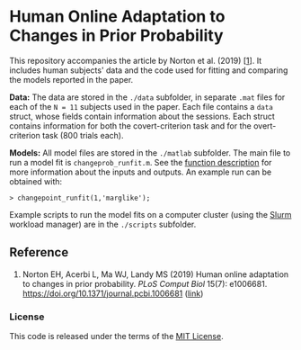 # Human Online Adaptation to Changes in Prior Probability

This repository accompanies the article by Norton et al. (2019) [[1](https://github.com/lacerbi/ChangeProb/blob/master/README.md#reference)].
It includes human subjects' data and the code used for fitting and comparing the models reported in the paper.

**Data:** The data are stored in the `./data` subfolder, in separate `.mat` files for each of the `N = 11` subjects used in the paper. Each file contains a `data` struct, whose fields contain information about the sessions. Each struct contains information for both the covert-criterion task and for the overt-criterion task (800 trials each).

**Models:** All model files are stored in the `./matlab` subfolder. The main file to run a model fit is `changeprob_runfit.m`. See the [function description](https://github.com/lacerbi/ChangeProb/blob/master/matlab/changeprob_runfit.m) for more information about the inputs and outputs. An example run can be obtained with:
```
> changepoint_runfit(1,'marglike');
```
Example scripts to run the model fits on a computer cluster (using the [Slurm](https://slurm.schedmd.com/) workload manager) are in the `./scripts` subfolder.


## Reference

1. Norton EH, Acerbi L, Ma WJ, Landy MS (2019) Human online adaptation to changes in prior probability. *PLoS Comput Biol* 15(7): e1006681. https://doi.org/10.1371/journal.pcbi.1006681 ([link](https://journals.plos.org/ploscompbiol/article?id=10.1371/journal.pcbi.1006681))

### License

This code is released under the terms of the [MIT License](https://github.com/lacerbi/ChangeProb/blob/master/LICENSE.txt).
